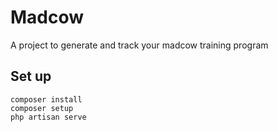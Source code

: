 # Madcow

A project to generate and track your madcow training program

## Set up

```shell
composer install
composer setup
php artisan serve
```
